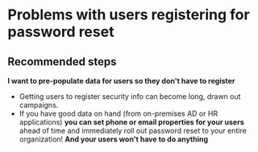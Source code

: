 <properties
    pageTitle="Problems with users registering for password reset"
    description="Top Tips from customers - Tip 3"
    service="microsoft.aad"
    resource="Microsoft_AAD_IAM"
    authors="gahug"
    displayOrder="22"
    selfHelpType="resource"
    resourceTags="sspr_passwordreset"
    cloudEnvironments="MoonCake"
 	articleId="activedirectory-passwordmanagement-troubleshoot-2-mooncake"
/>

# Problems with users registering for password reset

## **Recommended steps**

**I want to pre-populate data for users so they don't have to register**

* Getting users to register security info can become long, drawn out campaigns.
* If you have good data on hand (from on-premises AD or HR applications) **you can set phone or email properties for your users** ahead of time and immediately roll out password reset to your entire organization! **And your users won't have to do anything**